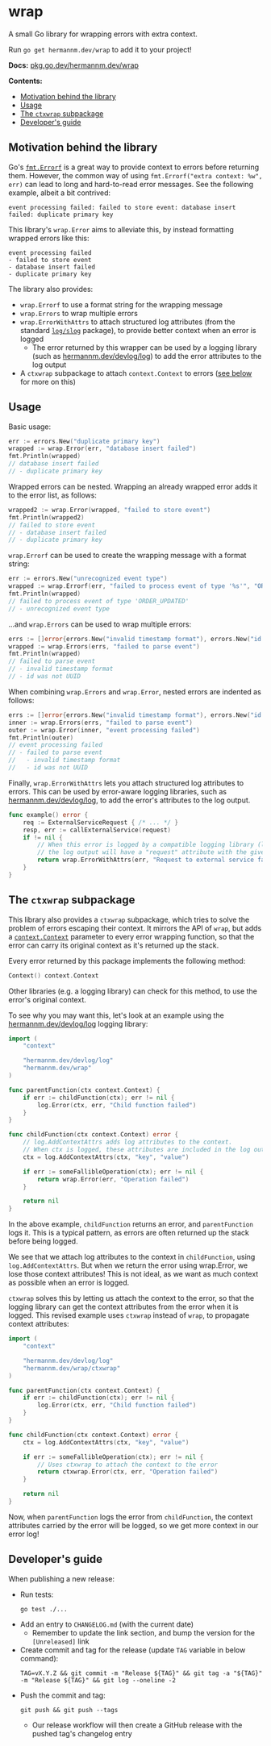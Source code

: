 # wrap

A small Go library for wrapping errors with extra context.

Run `go get hermannm.dev/wrap` to add it to your project!

**Docs:** [pkg.go.dev/hermannm.dev/wrap](https://pkg.go.dev/hermannm.dev/wrap)

**Contents:**

- [Motivation behind the library](#motivation-behind-the-library)
- [Usage](#usage)
- [The `ctxwrap` subpackage](#the-ctxwrap-subpackage)
- [Developer's guide](#developers-guide)

## Motivation behind the library

Go's [`fmt.Errorf`](https://pkg.go.dev/fmt#Errorf) is a great way to provide context to errors
before returning them. However, the common way of using `fmt.Errorf("extra context: %w", err)` can
lead to long and hard-to-read error messages. See the following example, albeit a bit contrived:

```
event processing failed: failed to store event: database insert failed: duplicate primary key 
```

This library's `wrap.Error` aims to alleviate this, by instead formatting wrapped errors like this:

```
event processing failed
- failed to store event
- database insert failed
- duplicate primary key
```

The library also provides:

- `wrap.Errorf` to use a format string for the wrapping message
- `wrap.Errors` to wrap multiple errors
- `wrap.ErrorWithAttrs` to attach structured log attributes (from the standard
  [`log/slog`](https://pkg.go.dev/log/slog) package), to provide better context when an error is
  logged
    - The error returned by this wrapper can be used by a logging library (such as
      [hermannm.dev/devlog/log](https://pkg.go.dev/hermannm.dev/devlog/log)) to add the error
      attributes to the log output
- A `ctxwrap` subpackage to attach `context.Context` to errors
  ([see below](#the-ctxwrap-subpackage) for more on this)

## Usage

Basic usage:

```go
err := errors.New("duplicate primary key")
wrapped := wrap.Error(err, "database insert failed")
fmt.Println(wrapped)
// database insert failed
// - duplicate primary key
```

Wrapped errors can be nested. Wrapping an already wrapped error adds it to the error list, as
follows:

```go
wrapped2 := wrap.Error(wrapped, "failed to store event")
fmt.Println(wrapped2)
// failed to store event
// - database insert failed
// - duplicate primary key
```

`wrap.Errorf` can be used to create the wrapping message with a format string:

```go
err := errors.New("unrecognized event type")
wrapped := wrap.Errorf(err, "failed to process event of type '%s'", "ORDER_UPDATED")
fmt.Println(wrapped)
// failed to process event of type 'ORDER_UPDATED'
// - unrecognized event type
```

...and `wrap.Errors` can be used to wrap multiple errors:

```go
errs := []error{errors.New("invalid timestamp format"), errors.New("id was not UUID")}
wrapped := wrap.Errors(errs, "failed to parse event")
fmt.Println(wrapped)
// failed to parse event
// - invalid timestamp format
// - id was not UUID
```

When combining `wrap.Errors` and `wrap.Error`, nested errors are indented as follows:

```go
errs := []error{errors.New("invalid timestamp format"), errors.New("id was not UUID")}
inner := wrap.Errors(errs, "failed to parse event")
outer := wrap.Error(inner, "event processing failed")
fmt.Println(outer)
// event processing failed
// - failed to parse event
//   - invalid timestamp format
//   - id was not UUID
```

Finally, `wrap.ErrorWithAttrs` lets you attach structured log attributes to errors. This can be used
by error-aware logging libraries, such as
[hermannm.dev/devlog/log](https://pkg.go.dev/hermannm.dev/devlog/log), to add the error's attributes
to the log output.

<!-- @formatter:off -->
```go
func example() error {
	req := ExternalServiceRequest { /* ... */ }
	resp, err := callExternalService(request)
	if != nil {
		// When this error is logged by a compatible logging library (like devlog/log),
		// the log output will have a "request" attribute with the given struct
		return wrap.ErrorWithAttrs(err, "Request to external service failed", "request", req) 
	}
}
```
<!-- @formatter:on -->

## The `ctxwrap` subpackage

This library also provides a `ctxwrap` subpackage, which tries to solve the problem of errors
escaping their context. It mirrors the API of `wrap`, but adds a
[`context.Context`](https://pkg.go.dev/context) parameter to every error wrapping function, so that
the error can carry its original context as it's returned up the stack.

Every error returned by this package implements the following method:

```go
Context() context.Context
```

Other libraries (e.g. a logging library) can check for this method, to use the error's original
context.

To see why you may want this, let's look at an example using the
[hermannm.dev/devlog/log](https://pkg.go.dev/hermannm.dev/devlog/log) logging library:

<!-- @formatter:off -->
```go
import (
	"context"

	"hermannm.dev/devlog/log"
	"hermannm.dev/wrap"
)

func parentFunction(ctx context.Context) {
	if err := childFunction(ctx); err != nil {
		log.Error(ctx, err, "Child function failed")
	}
}

func childFunction(ctx context.Context) error {
	// log.AddContextAttrs adds log attributes to the context.
	// When ctx is logged, these attributes are included in the log output
	ctx = log.AddContextAttrs(ctx, "key", "value")

	if err := someFallibleOperation(ctx); err != nil {
		return wrap.Error(err, "Operation failed")
	}

	return nil
}
```
<!-- @formatter:on -->

In the above example, `childFunction` returns an error, and `parentFunction` logs it. This is a
typical pattern, as errors are often returned up the stack before being logged.

We see that we attach log attributes to the context in `childFunction`, using `log.AddContextAttrs`.
But when we return the error using wrap.Error, we lose those context attributes! This is not ideal,
as we want as much context as possible when an error is logged.

`ctxwrap` solves this by letting us attach the context to the error, so that the logging library
can get the context attributes from the error when it is logged. This revised example uses
`ctxwrap` instead of `wrap`, to propagate context attributes:

<!-- @formatter:off -->
```go
import (
	"context"

	"hermannm.dev/devlog/log"
	"hermannm.dev/wrap/ctxwrap"
)

func parentFunction(ctx context.Context) {
	if err := childFunction(ctx); err != nil {
		log.Error(ctx, err, "Child function failed")
	}
}

func childFunction(ctx context.Context) error {
	ctx = log.AddContextAttrs(ctx, "key", "value")

	if err := someFallibleOperation(ctx); err != nil {
		// Uses ctxwrap to attach the context to the error
		return ctxwrap.Error(ctx, err, "Operation failed")
	}

	return nil
}
```
<!-- @formatter:on -->

Now, when `parentFunction` logs the error from `childFunction`, the context attributes carried by
the error will be logged, so we get more context in our error log!

## Developer's guide

When publishing a new release:

- Run tests:
  ```
  go test ./...
  ```
- Add an entry to `CHANGELOG.md` (with the current date)
    - Remember to update the link section, and bump the version for the `[Unreleased]` link
- Create commit and tag for the release (update `TAG` variable in below command):
  ```
  TAG=vX.Y.Z && git commit -m "Release ${TAG}" && git tag -a "${TAG}" -m "Release ${TAG}" && git log --oneline -2
  ```
- Push the commit and tag:
  ```
  git push && git push --tags
  ```
    - Our release workflow will then create a GitHub release with the pushed tag's changelog entry
